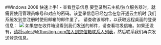 <!-- --- tag: windows2008上手 -->
#Windows 2008 快速上手1 - 查看登录信息
要登录到云主机/独立服务器时，就需要使用管理员帐号和对应的密码。该登录信息已经包含在您开通云主机时
我们系统发到您注册时使用邮箱的邮件里了。
请查收该邮件，以获取远程桌面的登录信息：
![](http://i1.51hosting.com/quickstart开通邮件.png)
如果您在收件箱没看到我们发送的邮件，请查看垃圾信箱。如果还没有，请将sales@51hosting.com加入到您信箱联系人列表，然后联系我们再次发送登录信息。
